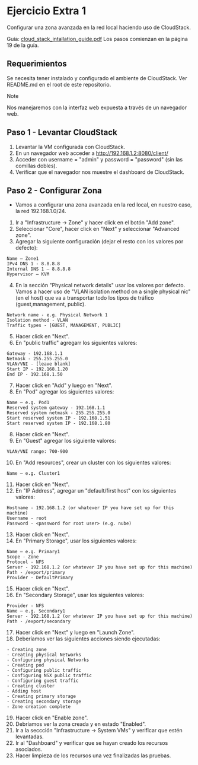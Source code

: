 # Ejercicio Extra 1

Configurar una zona avanzada en la red local haciendo uso de CloudStack.

Guía: [cloud_stack_intallation_guide.pdf](https://github.com/andresbiso/2025_CELN/blob/main/0_resources/cloud_stack_intallation_guide.pdf)
Los pasos comienzan en la página 19 de la guía.

## Requerimientos

Se necesita tener instalado y configurado el ambiente de CloudStack.
Ver README.md en el root de este repositorio.

> [!NOTE]
> Nos manejaremos con la interfaz web expuesta a través de un navegador web.

## Paso 1 - Levantar CloudStack

1. Levantar la VM configurada con CloudStack.
2. En un navegador web acceder a http://192.168.1.2:8080/client/
3. Acceder con username = "admin" y password = "password" (sin las comillas dobles).
4. Verificar que el navegador nos muestre el dashboard de CloudStack.

## Paso 2 - Configurar Zona

- Vamos a configurar una zona avanzada en la red local, en nuestro caso, la red 192.168.1.0/24.

1. Ir a "Infrastructure -> Zone" y hacer click en el botón "Add zone".
2. Seleccionar "Core", hacer click en "Next" y seleccionar "Advanced zone".
3. Agregar la siguiente configuración (dejar el resto con los valores por defecto):

```config
Name – Zone1
IPv4 DNS 1 - 8.8.8.8
Internal DNS 1 – 8.8.8.8
Hypervisor – KVM
```

4. En la sección "Physical network details" usar los valores por defecto.
   Vamos a hacer uso de "VLAN isolation method on a single physical nic" (en el host) que va a transportar todo los tipos de tráfico (guest,management, public).

```config
Network name - e.g. Physical Network 1
Isolation method - VLAN
Traffic types - [GUEST, MANAGEMENT, PUBLIC]
```

5. Hacer click en "Next".
6. En "public traffic" agregarr los siguientes valores:

```config
Gateway - 192.168.1.1
Netmask - 255.255.255.0
VLAN/VNI - [leave blank]
Start IP - 192.168.1.20
End IP - 192.168.1.50
```

7. Hacer click en "Add" y luego en "Next".
8. En "Pod" agregar los siguientes valores:

```config
Name – e.g. Pod1
Reserved system gateway - 192.168.1.1
Reserved system netmask - 255.255.255.0
Start reserved system IP - 192.168.1.51
Start reserved system IP - 192.168.1.80
```

8. Hacer click en "Next".
9. En "Guest" agregar los siguiente valores:

```config
VLAN/VNI range: 700-900
```

10. En "Add resources", crear un cluster con los siguientes valores:

```config
Name – e.g. Cluster1
```

11. Hacer click en "Next".
12. En "IP Address", agregar un "default/first host" con los siguientes valores:

```config
Hostname - 192.168.1.2 (or whatever IP you have set up for this machine)
Username - root
Password - <password for root user> (e.g. nube)
```

13. Hacer click en "Next".
14. En "Primary Storage", usar los siguientes valores:

```config
Name – e.g. Primary1
Scope - Zone
Protocol - NFS
Server - 192.168.1.2 (or whatever IP you have set up for this machine)
Path - /export/primary
Provider - DefaultPrimary
```

15. Hacer click en "Next".
16. En "Secondary Storage", usar los siguientes valores:

```config
Provider - NFS
Name – e.g. Secondary1
Server - 192.168.1.2 (or whatever IP you have set up for this machine)
Path - /export/secondary
```

17. Hacer click en "Next" y luego en "Launch Zone".
18. Deberíamos ver las siguientes acciones siendo ejecutadas:

```
- Creating zone
- Creating physical Networks
- Configuring physical Networks
- Creating pod
- Configuring public traffic
- Configuring NSX public traffic
- Configuring guest traffic
- Creating cluster
- Adding host
- Creating primary storage
- Creating secondary storage
- Zone creation complete
```

19. Hacer click en "Enable zone".
20. Debríamos ver la zona creada y en estado "Enabled".
21. Ir a la seccción "Infrastructure -> System VMs" y verificar que estén levantadas.
22. Ir al "Dashboard" y verificar que se hayan creado los recursos asociados.
23. Hacer limpieza de los recursos una vez finalizadas las pruebas.
